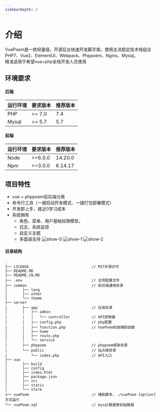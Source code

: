 ```yaml
---
sidebarDepth: 3
---
```

# 介绍
VuePoem是一款轻量级，开源后台快速开发脚手架。使用主流稳定技术栈组合PHP7、Vue2、ElementUI、Webpack、Phppoem、Nginx、Mysql。  
精准适用于希望vue+php全栈开发人员使用

## 环境要求
#### 后端
|  运行环境  | 要求版本 | 推荐版本 |
|    ----    |   ----  |   ----  |
| PHP | >= 7.0 | 7.4 |
| Mysql | >= 5.7 | 5.7 |
#### 前端
|  运行环境  | 要求版本 | 推荐版本 |
|    ----    |   ----  |   ----  |
| Node | >=6.0.0 | 14.20.0 |
| Npm | >=3.0.0 | 6.14.17 |

## 项目特性
- vue + phppoem前后端分离
- 命令行工具（一键启动开发模式、一键打包部署模式）
- 开发即上手，接近0学习成本
- 系统拥有
  - 角色、菜单、用户基础权限模型，
  - 日志、系统监控
  - 自定义主题
  - 多国语支持
![show-0](/1.png)
![show-1](/2.png)
![show-2](/3.png)

#### 目录结构
```text
.
├── LICENSE                             // MIT开源许可
├── README.MD
├── README_CN.MD
├── .env                                // 全局配置文件
├── common                              // 前后端通用目录
│       ├── lang
│       ├── other
│       └── theme
├── server
│       ├── app                         // 应用目录
│       │   ├── admin
│       │   │   └── controller          // API控制器
│       │   ├── config.php              // php配置
│       │   ├── function.php            // VuePoem封装辅助函数
│       │   ├── home
│       │   ├── route.php
│       │   └── service
│       ├── phppoem                     // phppoem框架目录
│       └── public                      // 站点根目录
│           └── index.php               // API入口
├── vue
│       ├── build
│       ├── config
│       ├── index.html
│       ├── package.json
│       ├── src
│       ├── static
│       └── store
├── vuePoem                             // 辅助脚本, ./vuePoem [option] 方式运行
└── vuePoem.sql                         // mysql数据表初始数据
```
